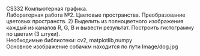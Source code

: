 CS332 Компьютерная графика.  
Лабораторная работа №2. Цветовые пространства. Преобразование цветовых пространств.
2) Выделить из полноцветного изображения каждый из каналов R, G, B  и вывести результат. Построить гистограмму по цветам (3 штуки).  
Необходимые библиотеки: cv2, matplotlib,numpy  
Основное изображение собачкм находится по пути Image/dog.jpg